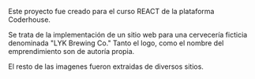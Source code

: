 Este proyecto fue creado para el curso REACT de la plataforma Coderhouse.

Se trata de la implementación de un sitio web para una cervecería ficticia denominada "LYK Brewing Co."
Tanto el logo, como el nombre del emprendimiento son de autoría propia.

El resto de las imagenes fueron extraidas de diversos sitios.

